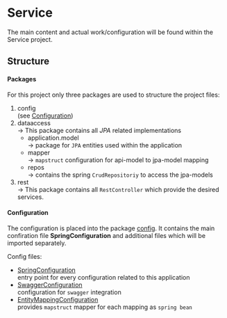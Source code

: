 # Service
The main content and actual work/configuration will be found within the Service project.

## Structure
#### Packages
For this project only three packages are used to structure the project files:
1. config<br>
(see [Configuration](#configuration))
1. dataaccess<br>
-> This package contains all *JPA* related implementations
    * application.model<br>
    -> package for `JPA` entities used within the application
    * mapper<br>
    -> `mapstruct` configuration for api-model to jpa-model mapping
    * repos<br>
    -> contains the spring `CrudRepositoriy` to access the jpa-models 
1. rest<br>
-> This package contains all `RestController` which provide the desired services.

#### Configuration
The configuration is placed into the package [config](src/main/java/de/marcelhodan/blog/springboot/config). It contains the main confiration file **SpringConfiguration** and additional files which will be imported separately.

Config files:
* [SpringConfiguration](src/main/java/de/marcelhodan/blog/springboot/config/SpringConfiguration.java)<br>
entry point for every configuration related to this application
* [SwaggerConfiguration](src/main/java/de/marcelhodan/blog/springboot/config/SwaggerConfiguration.java)<br>
configuration for `swagger` integration
* [EntityMappingConfiguration](src/main/java/de/marcelhodan/blog/springboot/config/EntityMappingConfiguration.java)<br>
provides `mapstruct` mapper for each mapping as `spring bean`